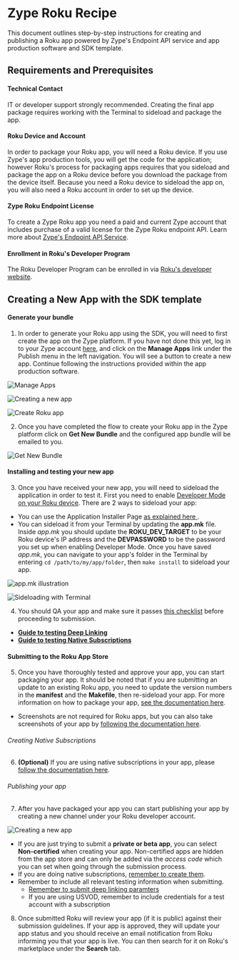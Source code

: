 # Zype Roku Recipe

This document outlines step-by-step instructions for creating and publishing a Roku app powered by Zype's Endpoint API service and app production software and SDK template.

## Requirements and Prerequisites

#### Technical Contact

IT or developer support strongly recommended. Creating the final app package requires working with the Terminal to sideload and package the app.

#### Roku Device and Account

In order to package your Roku app, you will need a Roku device. If you use Zype's app production tools, you will get the code for the application; however Roku's process for packaging apps requires that you sideload and package the app on a Roku device before you download the package from the device itself. Because you need a Roku device to sideload the app on, you will also need a Roku account in order to set up the device.

#### Zype Roku Endpoint License

To create a Zype Roku app you need a paid and current Zype account that includes purchase of a valid license for the Zype Roku endpoint API. Learn more about [Zype's Endpoint API Service](http://www.zype.com/services/endpoint-api/).

#### Enrollment in Roku's Developer Program

The Roku Developer Program can be enrolled in via [Roku's developer website](https://developer.roku.com).

## Creating a New App with the SDK template

#### Generate your bundle

1. In order to generate your Roku app using the SDK, you will need to first create the app on the Zype platform. If you have not done this yet, log in to your Zype account [here](https://admin.zype.com/users/sign_in), and click on the __Manage Apps__ link under the Publish menu in the left navigation. You will see a button to create a new app. Continue following the instructions provided within the app production software.

![Manage Apps](docs/images/recipe-image1.jpg)

![Creating a new app](docs/images/recipe-image2.jpg)

![Create Roku app](docs/images/recipe-image3.jpg)

2. Once you have completed the flow to create your Roku app in the Zype platform click on __Get New Bundle__ and the configured app bundle will be emailed to you.

![Get New Bundle](docs/images/recipe-image4.jpg)

#### Installing and testing your new app

3. Once you have received your new app, you will need to sideload the application in order to test it. First you need to enable [Developer Mode on your Roku device](https://sdkdocs.roku.com/display/sdkdoc/Loading+and+Running+Your+Application#LoadingandRunningYourApplication-EnablingDevelopmentModeonyourbox). There are 2 ways to sideload your app:
  - You can use the Application Installer Page [as explained here ](https://sdkdocs.roku.com/display/sdkdoc/Loading+and+Running+Your+Application#LoadingandRunningYourApplication-ApplicationInstallerPage).
  - You can sideload it from your Terminal by updating the __app.mk__ file. Inside _app.mk_ you should update the __ROKU_DEV_TARGET__ to be your Roku device's IP address and the __DEVPASSWORD__ to be the password you set up when enabling Developer Mode. Once you have saved _app.mk_, you can navigate to your app's folder in the Terminal by entering `cd /path/to/my/app/folder`, then `make install` to sideload your app.

  ![app.mk illustration](docs/images/recipe-image5.jpg)

  ![Sideloading with Terminal](docs/images/recipe-image6.jpg)

4. You should QA your app and make sure it passes [this checklist](https://docs.google.com/document/d/1W5yrsOy1m_Se6qzh6-dASv09xElPvb-HUHZe5bchfM0/edit?usp=sharing) before proceeding to submission.
  - __[Guide to testing Deep Linking](docs/testing/TestingDeepLinking.md)__
  - __[Guide to testing Native Subscriptions](docs/testing/TestingNativeSubscriptions.md)__

#### Submitting to the Roku App Store

5. Once you have thoroughly tested and approve your app, you can start packaging your app. It should be noted that if you are submitting an update to an existing Roku app, you need to update the version numbers in the __manifest__ and the __Makefile__, then re-sideload your app. For more information on how to package your app, [see the documentation here](https://sdkdocs.roku.com/display/sdkdoc/Packaging+Roku+Channels#PackagingRokuChannels-PackagingusingthePackageUtilities).
  - Screenshots are not required for Roku apps, but you can also take screenshots of your app by [following the documentation here](https://sdkdocs.roku.com/display/sdkdoc/Developer+Settings#DeveloperSettings-ScreenshotUtility).

###### Creating Native Subscriptions

6. __(Optional)__ If you are using native subscriptions in your app, please [follow the documentation here](docs/submission/CreatingNativeSubscriptions.md).

###### Publishing your app

7. After you have packaged your app you can start publishing your app by creating a new channel under your Roku developer account.

  ![Creating a new app](docs/submission/images/publishing1.jpg)

  - If you are just trying to submit a __private or beta app__, you can select __Non-certified__ when creating your app. Non-certified apps are hidden from the app store and can only be added via the _access code_ which you can set when going through the submission process.
  - If you are doing native subscriptions, [remember to create them](https://support.zype.com/hc/en-us/articles/115009092407-Creating-Native-Subscription-in-Roku).
  - Remember to include all relevant testing information when submitting.
    - [Remember to submit deep linking paramters](docs/submission/DeepLinkingSubmission.md)
    - If you are using USVOD, remember to include credentials for a test account with a subscription

8. Once submitted Roku will review your app (if it is public) against their submission guidelines. If your app is approved, they will update your app status and you should receive an email notification from Roku informing you that your app is live. You can then search for it on Roku's marketplace under the __Search__ tab.
